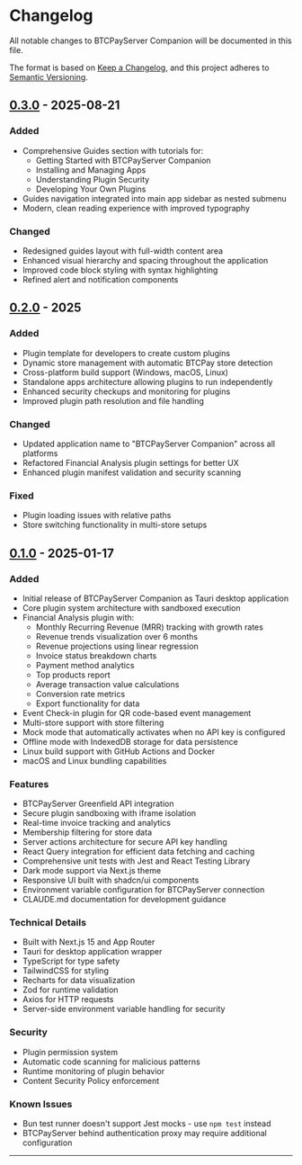 # Changelog

All notable changes to BTCPayServer Companion will be documented in this file.

The format is based on [Keep a Changelog](https://keepachangelog.com/en/1.0.0/),
and this project adheres to [Semantic Versioning](https://semver.org/spec/v2.0.0.html).

## [0.3.0] - 2025-08-21

### Added
- Comprehensive Guides section with tutorials for:
  - Getting Started with BTCPayServer Companion
  - Installing and Managing Apps
  - Understanding Plugin Security
  - Developing Your Own Plugins
- Guides navigation integrated into main app sidebar as nested submenu
- Modern, clean reading experience with improved typography

### Changed
- Redesigned guides layout with full-width content area
- Enhanced visual hierarchy and spacing throughout the application
- Improved code block styling with syntax highlighting
- Refined alert and notification components

## [0.2.0] - 2025

### Added
- Plugin template for developers to create custom plugins
- Dynamic store management with automatic BTCPay store detection
- Cross-platform build support (Windows, macOS, Linux)
- Standalone apps architecture allowing plugins to run independently
- Enhanced security checkups and monitoring for plugins
- Improved plugin path resolution and file handling

### Changed
- Updated application name to "BTCPayServer Companion" across all platforms
- Refactored Financial Analysis plugin settings for better UX
- Enhanced plugin manifest validation and security scanning

### Fixed
- Plugin loading issues with relative paths
- Store switching functionality in multi-store setups

## [0.1.0] - 2025-01-17

### Added
- Initial release of BTCPayServer Companion as Tauri desktop application
- Core plugin system architecture with sandboxed execution
- Financial Analysis plugin with:
  - Monthly Recurring Revenue (MRR) tracking with growth rates
  - Revenue trends visualization over 6 months
  - Revenue projections using linear regression
  - Invoice status breakdown charts
  - Payment method analytics
  - Top products report
  - Average transaction value calculations
  - Conversion rate metrics
  - Export functionality for data
- Event Check-in plugin for QR code-based event management
- Multi-store support with store filtering
- Mock mode that automatically activates when no API key is configured
- Offline mode with IndexedDB storage for data persistence
- Linux build support with GitHub Actions and Docker
- macOS and Linux bundling capabilities

### Features
- BTCPayServer Greenfield API integration
- Secure plugin sandboxing with iframe isolation
- Real-time invoice tracking and analytics
- Membership filtering for store data
- Server actions architecture for secure API key handling
- React Query integration for efficient data fetching and caching
- Comprehensive unit tests with Jest and React Testing Library
- Dark mode support via Next.js theme
- Responsive UI built with shadcn/ui components
- Environment variable configuration for BTCPayServer connection
- CLAUDE.md documentation for development guidance

### Technical Details
- Built with Next.js 15 and App Router
- Tauri for desktop application wrapper
- TypeScript for type safety
- TailwindCSS for styling
- Recharts for data visualization
- Zod for runtime validation
- Axios for HTTP requests
- Server-side environment variable handling for security

### Security
- Plugin permission system
- Automatic code scanning for malicious patterns
- Runtime monitoring of plugin behavior
- Content Security Policy enforcement

### Known Issues
- Bun test runner doesn't support Jest mocks - use `npm test` instead
- BTCPayServer behind authentication proxy may require additional configuration

---

[0.3.0]: https://github.com/ParalelnaPolisKE/btcpayserver-companion/compare/v0.2.0...v0.3.0
[0.2.0]: https://github.com/ParalelnaPolisKE/btcpayserver-companion/compare/v0.1.0...v0.2.0
[0.1.0]: https://github.com/ParalelnaPolisKE/btcpayserver-companion/releases/tag/v0.1.0